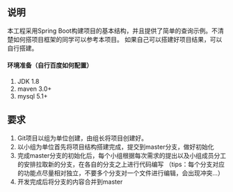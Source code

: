 ## 说明

本工程采用Spring Boot构建项目的基本结构，并且提供了简单的查询示例。不清楚如何搭项目框架的同学可以参考本项目。
如果自己可以搭建好项目结果，可以自行搭建。

#### 环境准备（自行百度如何配置）
1. JDK 1.8
2. maven 3.0+
3. mysql 5.1+



## 要求
1. Git项目以组为单位创建，由组长将项目创建好。
2. 以小组为单位首先将项目结构搭建完成，提交到master分支，做好初始化
3. 完成master分支的初始化后，每个小组根据每次需求的提出以及小组成员分工的安排拉取新的分支，在各自的分支之上进行代码编写
（tips：每个分支对应的功能点尽量相对独立，不要多个分支对一个文件进行编辑，会出现冲突...）
4. 开发完成后将分支的内容合并到master


